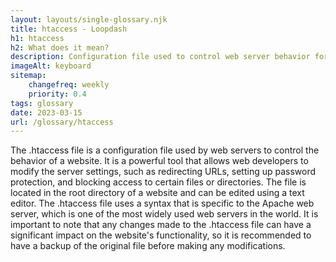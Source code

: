 ```yaml
--- 
layout: layouts/single-glossary.njk
title: htaccess - Loopdash
h1: htaccess
h2: What does it mean?
description: Configuration file used to control web server behavior for WordPress sites.
imageAlt: keyboard
sitemap:
	changefreq: weekly
	priority: 0.4
tags: glossary
date: 2023-03-15
url: /glossary/htaccess
---
```


The .htaccess file is a configuration file used by web servers to control the behavior of a website. It is a powerful tool that allows web developers to modify the server settings, such as redirecting URLs, setting up password protection, and blocking access to certain files or directories. The file is located in the root directory of a website and can be edited using a text editor. The .htaccess file uses a syntax that is specific to the Apache web server, which is one of the most widely used web servers in the world. It is important to note that any changes made to the .htaccess file can have a significant impact on the website's functionality, so it is recommended to have a backup of the original file before making any modifications.
